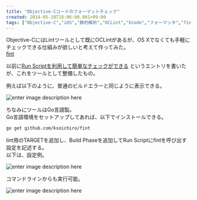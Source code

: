 ```yaml
---
title: "Objective-Cコードのフォーマットチェック"
created: 2014-05-18T18:06:00.001+09:00
tags: ["Objective-C","iOS","静的解析","OCLint","Xcode","フォーマッタ","fint"]
---
```

Objective-CにはLintツールとして既にOCLintがあるが、OS Xでなくても手軽にチェックできる仕組みが欲しいと考えて作ってみた。  
[fint](https://github.com/ksoichiro/fint)
<!--more-->
以前に[Run Scriptを利用して簡単なチェックができる](/ja/post/2014/03/iosxcode-xcode/)
というエントリを書いたが、これをツールとして整備したもの。

例えば以下のように、普通のビルドエラーと同じように表示できる。  

![enter image description here][1]

ちなみにツールはGo言語製。  
Go言語環境をセットアップしてあれば、以下でインストールできる。

```sh
go get github.com/ksoichiro/fint
```

lint用のTARGETを追加し、Build Phaseを追加してRun Scriptにfintを呼び出す設定を記述する。  
以下は、設定例。

![enter image description here][2]

コマンドラインからも実行可能。  

![enter image description here][3]


  [1]: https://lh3.googleusercontent.com/-FpAU0Wg20Ak/U3h1XsqofuI/AAAAAAAAMxw/XCwcgukF8Fk/s600/2014-05-18+17.50.58.png "2014-05-18 17.50.58.png"
  [2]: https://lh5.googleusercontent.com/-JgtUpvheit0/U3h2bGUAnlI/AAAAAAAAMyA/loeey1yNl7U/s600/2014-05-18+17.54.12.png "2014-05-18 17.54.12.png"
  [3]: https://lh4.googleusercontent.com/-vjVt9vCuzqk/U3h3cHG3PTI/AAAAAAAAMyU/Nwo9DNK6loA/s600/2014-05-18+18.02.53.png "2014-05-18 18.02.53.png"
